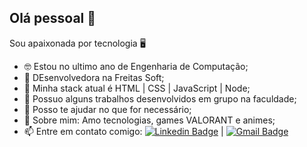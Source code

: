 ## Olá pessoal 👋
Sou apaixonada por tecnologia 🖥️

- 🤓 Estou no ultimo ano de Engenharia de Computação;
- 🔭 DEsenvolvedora na Freitas Soft;
- 🌱 Minha stack atual é HTML | CSS | JavaScript | Node;
- 👯 Possuo alguns trabalhos desenvolvidos em grupo na faculdade;
- 🤔 Posso te ajudar no que for necessário;
- 💬 Sobre mim: Amo tecnologias, games VALORANT e animes;
- 📫 Entre em contato comigo: [![Linkedin Badge](https://img.shields.io/badge/-Luziane%20Freitas-6633cc?style=flat-square&logo=Linkedin&logoColor=white&link=https://www.linkedin.com/in/freitasluziane/)](https://www.linkedin.com/in/freitasluziane/) | [![Gmail Badge](https://img.shields.io/badge/-freitas.lu@outlook.com-6633cc?style=flat-square&logo=Microsoft&logoColor=white&link=mailto:freitas.lu@outlook.com)](mailto:freitas.lu@outlook.com)
<!--
- 😄 Pronouns: ...
- ⚡ Fun fact: ...
-->
